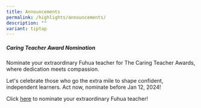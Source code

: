 ```yaml
---
title: Announcements
permalink: /highlights/announcements/
description: ""
variant: tiptap
---
```

<h5><strong>Caring Teacher Award Nomination</strong></h5><p>Nominate your extraordinary Fuhua teacher for The Caring Teacher Awards, where dedication meets compassion.</p><p></p><p>Let's celebrate those who go the extra mile to shape confident, independent learners. Act now, nominate before Jan 12, 2024! </p><p></p><p>Click <a href="https://www.cta.nie.edu.sg/nominate" rel="noopener noreferrer nofollow" target="_blank">here</a> to nominate your extraordinary Fuhua teacher!</p><p></p>